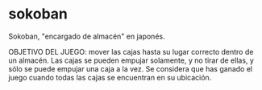 # sokoban

Sokoban, "encargado de almacén" en japonés. 

OBJETIVO DEL JUEGO: mover las cajas hasta su lugar correcto dentro de un almacén. Las cajas se pueden empujar solamente, y no tirar de ellas, y sólo se puede empujar una caja a la vez. Se considera que has ganado el juego cuando todas las cajas se encuentran en su ubicación.
